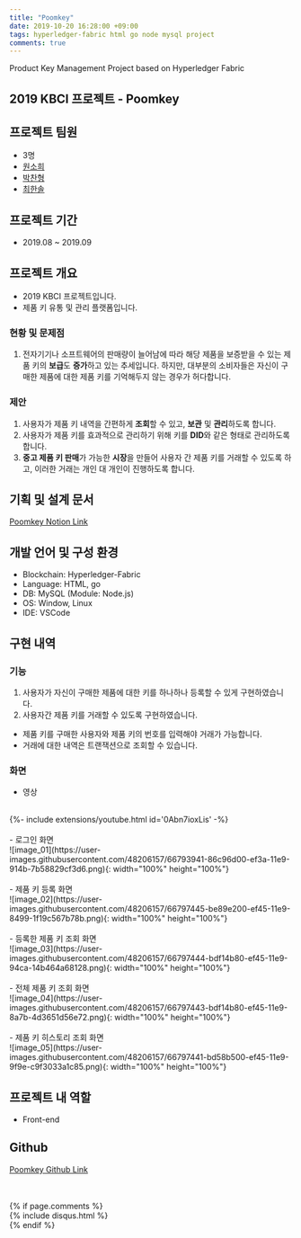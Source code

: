 ```yaml
---
title: "Poomkey"
date: 2019-10-20 16:28:00 +09:00
tags: hyperledger-fabric html go node mysql project
comments: true
---
```


Product Key Management Project based on Hyperledger Fabric

## 2019 KBCI 프로젝트 - Poomkey

## 프로젝트 팀원
- 3명
- [원소희](https://github.com/infiduk)
- [박찬형](https://github.com/ch-4ml)
- [최한솔](https://github.com/9992)

## 프로젝트 기간
- 2019.08 ~ 2019.09

## 프로젝트 개요
- 2019 KBCI 프로젝트입니다.
- 제품 키 유통 및 관리 플랫폼입니다.

### 현황 및 문제점
1. 전자기기나 소프트웨어의 판매량이 늘어남에 따라 해당 제품을 보증받을 수 있는 제품 키의 **보급**도 **증가**하고 있는 추세입니다. 하지만, 대부분의 소비자들은 자신이 구매한 제품에 대한 제품 키를 기억해두지 않는 경우가 허다합니다.

### 제안
1. 사용자가 제품 키 내역을 간편하게 **조회**할 수 있고, **보관** 및 **관리**하도록 합니다.
2. 사용자가 제품 키를 효과적으로 관리하기 위해 키를 **DID**와 같은 형태로 관리하도록 합니다.
3. **중고 제품 키 판매**가 가능한 **시장**을 만들어 사용자 간 제품 키를 거래할 수 있도록 하고, 이러한 거래는 개인 대 개인이 진행하도록 합니다.

## 기획 및 설계 문서
[Poomkey Notion Link](https://www.notion.so/b445eb6b55314f6a9690e96646256b09)

## 개발 언어 및 구성 환경
- Blockchain: Hyperledger-Fabric
- Language: HTML, go
- DB: MySQL (Module: Node.js)
- OS: Window, Linux
- IDE: VSCode

## 구현 내역

### 기능
1. 사용자가 자신이 구매한 제품에 대한 키를 하나하나 등록할 수 있게 구현하였습니다.
2. 사용자간 제품 키를 거래할 수 있도록 구현하였습니다.
  - 제품 키를 구매한 사용자와 제품 키의 번호를 입력해야 거래가 가능합니다.
  - 거래에 대한 내역은 트랜잭션으로 조회할 수 있습니다.

### 화면
- 영상
<br />
{%- include extensions/youtube.html id='0Abn7ioxLis' -%}
<br />
<br />
- 로그인 화면
<br />
![image_01](https://user-images.githubusercontent.com/48206157/66793941-86c96d00-ef3a-11e9-914b-7b58829cf3d6.png){: width="100%" height="100%"}
<br />
<br />
- 제품 키 등록 화면
<br />
![image_02](https://user-images.githubusercontent.com/48206157/66797445-be89e200-ef45-11e9-8499-1f19c567b78b.png){: width="100%" height="100%"}
<br />
<br />
- 등록한 제품 키 조회 화면
<br />
![image_03](https://user-images.githubusercontent.com/48206157/66797444-bdf14b80-ef45-11e9-94ca-14b464a68128.png){: width="100%" height="100%"}
<br />
<br />
- 전체 제품 키 조회 화면
<br />
![image_04](https://user-images.githubusercontent.com/48206157/66797443-bdf14b80-ef45-11e9-8a7b-4d3651d56e72.png){: width="100%" height="100%"}
<br />
<br />
- 제품 키 히스토리 조회 화면
<br />
![image_05](https://user-images.githubusercontent.com/48206157/66797441-bd58b500-ef45-11e9-9f9e-c9f3033a1c85.png){: width="100%" height="100%"}

## 프로젝트 내 역할
- Front-end

## Github
[Poomkey Github Link](https://github.com/infiduk/PoomKey)

<br />
<br />
{% if page.comments %}
<div id="post-disqus" class="container">
{% include disqus.html %}
</div>
{% endif %}